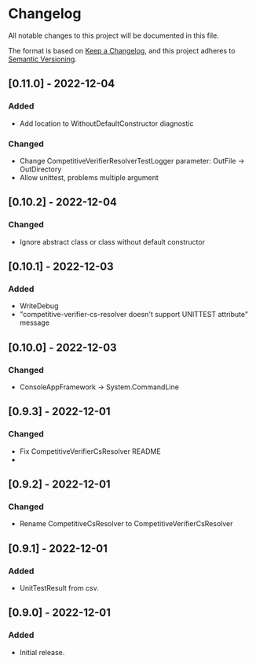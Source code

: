 # Changelog

All notable changes to this project will be documented in this file.

The format is based on [Keep a Changelog](https://keepachangelog.com/en/1.0.0/),
and this project adheres to [Semantic Versioning](https://semver.org/spec/v2.0.0.html).

## [0.11.0] - 2022-12-04
### Added
- Add location to WithoutDefaultConstructor diagnostic
### Changed
- Change CompetitiveVerifierResolverTestLogger parameter: OutFile → OutDirectory
- Allow unittest, problems multiple argument

## [0.10.2] - 2022-12-04
### Changed
- Ignore abstract class or class without default constructor

## [0.10.1] - 2022-12-03
### Added
- WriteDebug
- "competitive-verifier-cs-resolver doesn't support UNITTEST attribute" message

## [0.10.0] - 2022-12-03
### Changed
- ConsoleAppFramework → System.CommandLine

## [0.9.3] - 2022-12-01
### Changed
- Fix CompetitiveVerifierCsResolver README
- 
## [0.9.2] - 2022-12-01
### Changed
- Rename CompetitiveCsResolver to CompetitiveVerifierCsResolver

## [0.9.1] - 2022-12-01
### Added
- UnitTestResult from csv.

## [0.9.0] - 2022-12-01
### Added

- Initial release.